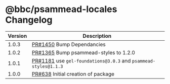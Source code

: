 # @bbc/psammead-locales Changelog

| Version | Description                                                                                                       |
| ------- | ----------------------------------------------------------------------------------------------------------------- |
| 1.0.3 | [PR#1450](https://github.com/bbc/psammead/pull/1450) Bump Dependancies |
| 1.0.2   | [PR#1365](https://github.com/bbc/psammead/pull/1365) Bump psammead-styles to 1.2.0 |
| 1.0.1   | [PR#1181](https://github.com/BBC-News/psammead/pull/1181) use `gel-foundations@3.0.3` and `psammead-styles@1.1.3` |
| 1.0.0   | [PR#638](https://github.com/BBC-News/psammead/pull/638) Initial creation of package                               |
